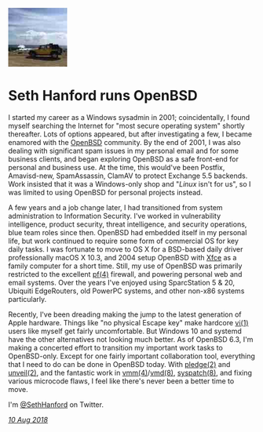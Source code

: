 <p><a href="/" alt="avatar" title="home page"><img src="sethhanford.jpeg" class="avatar"></a></p>

# Seth Hanford runs OpenBSD 

I started my career as a Windows sysadmin in 2001; coincidentally,
I found myself searching the Internet for "most secure operating
system" shortly thereafter. Lots of options appeared, but after
investigating a few, I became enamored with the [OpenBSD] community.
By the end of 2001, I was also dealing with significant spam issues
in my personal email and for some business clients, and began
exploring OpenBSD as a safe front-end for personal and business
use. At the time, this would've been Postfix, Amavisd-new, SpamAssassin,
ClamAV to protect Exchange 5.5 backends. Work insisted that it was
a Windows-only shop and "_Linux_ isn't for us", so I was limited
to using OpenBSD for personal projects instead.

A few years and a job change later, I had transitioned from system
administration to Information Security. I've worked in vulnerability
intelligence, product security, threat intelligence, and security
operations, blue team roles since then. OpenBSD had embedded itself
in my personal life, but work continued to require some form of
commercial OS for key daily tasks. I was fortunate to move to OS X
for a BSD-based daily driver professionally macOS X 10.3, and 2004
setup OpenBSD with [Xfce] as a family computer for a short time.
Still, my use of OpenBSD was primarily restricted to the excellent
[pf(4)] firewall, and powering personal web and email systems. Over the
years I've enjoyed using SparcStation 5 & 20, Ubiquiti EdgeRouters,
old PowerPC systems, and other non-x86 systems particularly.

Recently, I've been dreading making the jump to the latest generation
of Apple hardware. Things like "no physical Escape key" make hardcore
[vi(1)] users like myself get fairly uncomfortable. But Windows 10
and systemd have the other alternatives not looking much better.
As of OpenBSD 6.3, I'm making a concerted effort to transition my
important work tasks to OpenBSD-only. Except for one fairly important
collaboration tool, everything that I need to do can be done in
OpenBSD today. With [pledge(2)] and [unveil(2)], and the fantastic
work in [vmm(4)]/[vmd(8)], [syspatch(8)], and fixing various microcode
flaws, I feel like there's never been a better time to move. 

I'm [@SethHanford] on Twitter.

_[10 Aug 2018](/raw/people/sethhanford.md)_

[OpenBSD]: https://www.openbsd.org
[@SethHanford]: https://twitter.com/sethhanford
[Xfce]: https://xfce.org
[pf(4)]: https://man.openbsd.org/pf.4
[pledge(2)]: https://man.openbsd.org/pledge.2
[syspatch(8)]: https://man.openbsd.org/syspatch.8
[unveil(2)]: https://man.openbsd.org/unveil.2
[vi(1)]: https://man.openbsd.org/vi.1
[vmd(8)]: https://man.openbsd.org/vmd.8
[vmm(4)]: https://man.openbsd.org/vmm.4

